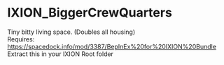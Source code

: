 # IXION_BiggerCrewQuarters
Tiny bitty living space. (Doubles all housing)<BR>
Requires: <BR>
https://spacedock.info/mod/3387/BepInEx%20for%20IXION%20Bundle<br>
Extract this in your IXION Root folder
